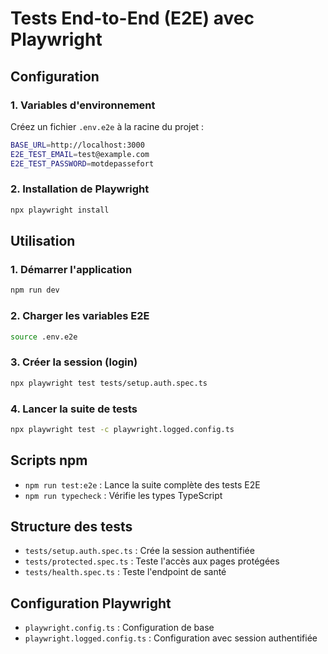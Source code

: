 # Tests End-to-End (E2E) avec Playwright

## Configuration

### 1. Variables d'environnement

Créez un fichier `.env.e2e` à la racine du projet :

```bash
BASE_URL=http://localhost:3000
E2E_TEST_EMAIL=test@example.com
E2E_TEST_PASSWORD=motdepassefort
```

### 2. Installation de Playwright

```bash
npx playwright install
```

## Utilisation

### 1. Démarrer l'application

```bash
npm run dev
```

### 2. Charger les variables E2E

```bash
source .env.e2e
```

### 3. Créer la session (login)

```bash
npx playwright test tests/setup.auth.spec.ts
```

### 4. Lancer la suite de tests

```bash
npx playwright test -c playwright.logged.config.ts
```

## Scripts npm

- `npm run test:e2e` : Lance la suite complète des tests E2E
- `npm run typecheck` : Vérifie les types TypeScript

## Structure des tests

- `tests/setup.auth.spec.ts` : Crée la session authentifiée
- `tests/protected.spec.ts` : Teste l'accès aux pages protégées
- `tests/health.spec.ts` : Teste l'endpoint de santé

## Configuration Playwright

- `playwright.config.ts` : Configuration de base
- `playwright.logged.config.ts` : Configuration avec session authentifiée




